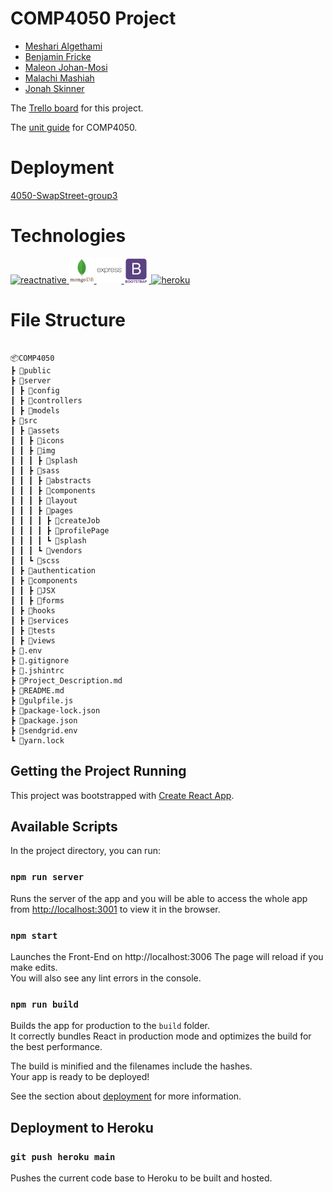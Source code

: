 
  
# COMP4050 Project
- [Meshari Algethami](https://www.linkedin.com/in/meshari-algethami-6076671b3/)
- [Benjamin Fricke](https://www.linkedin.com/in/ben-fricke/)
- [Maleon Johan-Mosi](https://www.linkedin.com/in/leon-jm/)
- [Malachi Mashiah](https://www.linkedin.com/in/malachi-mashiah/)
- [Jonah Skinner](https://www.linkedin.com/in/jonah-skinner/)

The [Trello board](https://trello.com/b/40TmiuF2/4050-project) for this project.

The [unit guide](https://unitguides.mq.edu.au/unit_offerings/129584/unit_guide) for COMP4050.

# Deployment
[4050-SwapStreet-group3](https://infinite-refuge-32502.herokuapp.com/)

# Technologies

<p align="left"> 
    <p>   <a href="https://reactnative.dev/" target="_blank"> <img src="https://reactnative.dev/img/header_logo.svg" alt="reactnative" width="40" height="40" /> </a>
      <a href="https://www.mongodb.com/" target="_blank"> <img src="https://raw.githubusercontent.com/devicons/devicon/master/icons/mongodb/mongodb-original-wordmark.svg" alt="mongodb" width="40" height="40" />
 <a href="https://expressjs.com" target="_blank"> <img src="https://raw.githubusercontent.com/devicons/devicon/master/icons/express/express-original-wordmark.svg" alt="express" width="40" height="40" /> </a>
  <a href="https://getbootstrap.com" target="_blank"> <img src="https://raw.githubusercontent.com/devicons/devicon/master/icons/bootstrap/bootstrap-plain-wordmark.svg" alt="bootstrap" width="40" height="40" /> </a> <a href="https://heroku.com" target="_blank"> <img src="https://www.vectorlogo.zone/logos/heroku/heroku-icon.svg" alt="heroku" width="40" height="40" /> </a>
</p>
    
# File Structure
  ```

📦COMP4050
 ┣ 📂public
 ┣ 📂server
 ┃ ┣ 📂config
 ┃ ┣ 📂controllers
 ┃ ┣ 📂models
 ┣ 📂src
 ┃ ┣ 📂assets
 ┃ ┃ ┣ 📂icons
 ┃ ┃ ┣ 📂img
 ┃ ┃ ┃ ┣ 📂splash
 ┃ ┃ ┣ 📂sass
 ┃ ┃ ┃ ┣ 📂abstracts
 ┃ ┃ ┃ ┣ 📂components
 ┃ ┃ ┃ ┣ 📂layout
 ┃ ┃ ┃ ┣ 📂pages
 ┃ ┃ ┃ ┃ ┣ 📂createJob
 ┃ ┃ ┃ ┃ ┣ 📂profilePage
 ┃ ┃ ┃ ┃ ┗ 📂splash
 ┃ ┃ ┃ ┗ 📂vendors
 ┃ ┃ ┗ 📂scss
 ┃ ┣ 📂authentication
 ┃ ┣ 📂components
 ┃ ┃ ┣ 📂JSX
 ┃ ┃ ┣ 📂forms
 ┃ ┣ 📂hooks
 ┃ ┣ 📂services
 ┃ ┣ 📂tests
 ┃ ┣ 📂views
 ┣ 📜.env
 ┣ 📜.gitignore
 ┣ 📜.jshintrc
 ┣ 📜Project_Description.md
 ┣ 📜README.md
 ┣ 📜gulpfile.js
 ┣ 📜package-lock.json
 ┣ 📜package.json
 ┣ 📜sendgrid.env
 ┗ 📜yarn.lock
 ``` 
## Getting the Project Running

This project was bootstrapped with [Create React App](https://github.com/facebook/create-react-app).

## Available Scripts

In the project directory, you can run:

### `npm run server`

Runs the server of the app and you will be able to access the whole app from 
[http://localhost:3001](http://localhost:3001) to view it in the browser.



### `npm start`

Launches the Front-End on http://localhost:3006
The page will reload if you make edits.\
You will also see any lint errors in the console.

### `npm run build`

Builds the app for production to the `build` folder.\
It correctly bundles React in production mode and optimizes the build for the best performance.

The build is minified and the filenames include the hashes.\
Your app is ready to be deployed!

See the section about [deployment](https://facebook.github.io/create-react-app/docs/deployment) for more information.

## Deployment to Heroku 

### `git push heroku main`

Pushes the current code base to Heroku to be built and hosted. 

